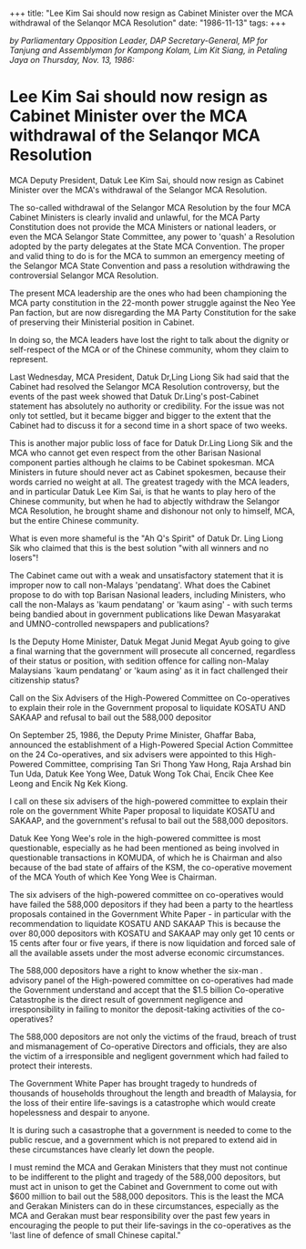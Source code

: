 +++ 
title: "Lee Kim Sai should now resign as Cabinet Minister over the MCA withdrawal of the Selanqor MCA Resolution"
date: "1986-11-13"
tags:
+++

_by Parliamentary Opposition Leader, DAP Secretary-General, MP for Tanjung and Assemblyman for Kampong Kolam, Lim Kit Siang, in Petaling Jaya on Thursday, Nov. 13, 1986:_

# Lee Kim Sai should now resign as Cabinet Minister over the MCA withdrawal of the Selanqor MCA Resolution

MCA Deputy President, Datuk Lee Kim Sai, should now resign as Cabinet Minister over the MCA's withdrawal of the Selangor MCA Resolution.</u>

The so-called withdrawal of the Selangor MCA Resolution by the four MCA Cabinet Ministers is clearly invalid and unlawful, for the MCA Party Constitution does not provide the MCA Ministers or national leaders, or even the MCA Selangor State Committee, any power to 'quash' a Resolution adopted by the party delegates at the State MCA Convention. The proper and valid thing to do is for the MCA to summon an emergency meeting of the Selangor MCA State Convention and pass a resolution withdrawing the controversial Selangor MCA Resolution.

The present MCA leadership are the ones who had been championing the MCA party constitution in the 22-month power struggle against the Neo Yee Pan faction, but are now disregarding the MA Party Constitution for the sake of preserving their Ministerial position in Cabinet.
	
In doing so, the MCA leaders have lost the right to talk about the dignity or self-respect of the MCA or of the Chinese community, whom they claim to represent.

Last Wednesday, MCA President, Datuk Dr,Ling Liong Sik had said that the Cabinet had resolved the Selangor MCA Resolution controversy, but the events of the past week showed that Datuk Dr.Ling's post-Cabinet statement has absolutely no authority or credibility. For the issue was not only tot settled, but it became bigger and bigger to the extent that the Cabinet had to discuss it for a second time in a short space of two weeks.

This is another major public loss of face for Datuk Dr.Ling Liong Sik and the MCA who cannot get even respect from the other Barisan Nasional component parties although he claims to be Cabinet spokesman. MCA Ministers in future should never act as Cabinet spokesmen, because their words carried no weight at all. The greatest tragedy with the MCA leaders, and in particular Datuk Lee Kim Sai, is that he wants to play hero of the Chinese community, but when he had to abjectly withdraw the Selangor MCA Resolution, he brought shame and dishonour not only to himself, MCA, but the entire Chinese community.

What is even more shameful is the "Ah Q's Spirit" of Datuk Dr. Ling Liong Sik who claimed that this is the best solution "with all winners and no losers"!

The Cabinet came out with a weak and unsatisfactory statement that it is improper now to call non-Malays 'pendatang'. What does the Cabinet propose to do with top Barisan Nasional leaders, including Ministers, who call the non-Malays as 'kaum pendatang' or 'kaum asing' - with such terms
being bandied about in government publications like Dewan Masyarakat and UMNO-controlled newspapers and publications?

Is the Deputy Home Minister, Datuk Megat Junid Megat Ayub going to give a final warning that the government will prosecute all concerned, regardless of their status or position, with sedition offence for calling non-Malay Malaysians `kaum pendatang' or 'kaum asing' as it in fact challenged their citizenship status?

Call on the Six Advisers of the High-Powered Committee on Co-operatives to explain their role in the Government proposal to liquidate KOSATU AND SAKAAP and refusal to bail out the 588,000 depositor

On September 25, 1986, the Deputy Prime Minister, Ghaffar Baba, announced the establishment of a High-Powered Special Action Committee on the 24 Co-operatives, and six advisers were appointed to this High-Powered Committee, comprising Tan Sri Thong Yaw Hong, Raja Arshad bin Tun Uda, Datuk Kee Yong Wee, Datuk Wong Tok Chai, Encik Chee Kee Leong and Encik Ng Kek Kiong.

I call on these six advisers of the high-powered committee to explain their role on the government White Paper proposal to liquidate KOSATU and SAKAAP, and the government's refusal to bail out the 588,000 depositors. 

Datuk Kee Yong Wee's role in the high-powered committee is most questionable, especially as he had been mentioned as being involved in questionable transactions in KOMUDA, of which he is Chairman and also because of the bad state of affairs of the KSM, the co-operative movement of the MCA Youth of which Kee Yong Wee is Chairman.

The six advisers of the high-powered committee on co-operatives would have failed the 588,000 depositors if they had been a party to the heartless proposals contained in the Government White Paper - in particular with the recommendation to liquidate KOSATU AND SAKAAP This is because the over 80,000 depositors with KOSATU and SAKAAP may only get 10 cents or 15 cents after four or five years, if there is now liquidation and forced sale of all the available assets under the most adverse economic circumstances.

The 588,000 depositors have a right to know whether the six-man . advisory panel of the High-powered committee on co-operatives had made the Government understand and accept that the $1.5 billion Co-operative Catastrophe is the direct result of government negligence and irresponsibility in failing to monitor the deposit-taking activities of the co-operatives?

The 588,000 depositors are not only the victims of the fraud, breach of trust and mismanagement of Co-operative Directors and officials, they are also the victim of a irresponsible and negligent government which had failed to protect their interests.

The Government White Paper has brought tragedy to hundreds of thousands of households throughout the length and breadth of Malaysia, for the loss of their entire life-savings is a catastrophe which would create hopelessness and despair to anyone.

It is during such a casastrophe that a government is needed to come to the public rescue, and a government which is not prepared to extend aid in these circumstances have clearly let down the people.

I must remind the MCA and Gerakan Ministers that they must not continue to be indifferent to the plight and tragedy of the 588,000 depositors, but must act in unison to get the Cabinet and Government to come out with $600 million to bail out the 588,000 depositors. This is the least the MCA and Gerakan Ministers can do in these circumstances, especially as the MCA and Gerakan must bear responsibility over the past few years in encouraging the people to put their life-savings in the co-operatives as the 'last line of defence of small Chinese capital."
 
